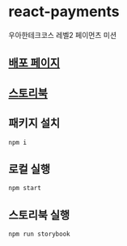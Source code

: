 # react-payments

우아한테크코스 레벨2 페이먼츠 미션

## [배포 페이지](https://guridaek.github.io/react-payments/)

## [스토리북](https://644e3c3e4b0966ee7c0c88be-dimsuwvnrn.chromatic.com)

## 패키지 설치

```
npm i
```

## 로컬 실행

```
npm start
```

## 스토리북 실행

```
npm run storybook
```
